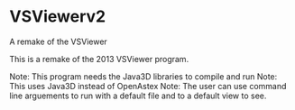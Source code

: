 # VSViewerv2
A remake of the VSViewer

This is a remake of the 2013 VSViewer program.

Note: This program needs the Java3D libraries to compile and run
Note: This uses Java3D instead of OpenAstex
Note: The user can use command line arguements to run with a default file and to a default view to see.
